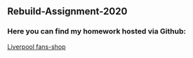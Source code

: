 ## Rebuild-Assignment-2020
### Here you can find my homework hosted via Github:<br>

<a href="https://github.com/mahermer88/Rebuild-Assignment-2020/">Liverpool fans-shop</a><br>